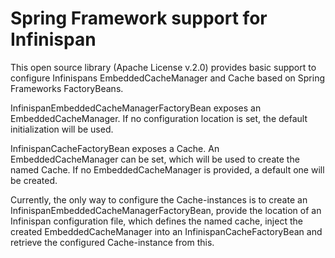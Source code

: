 Spring Framework support for Infinispan
=======================================

This open source library (Apache License v.2.0) provides basic support to configure
Infinispans EmbeddedCacheManager and Cache based on Spring Frameworks FactoryBeans.

InfinispanEmbeddedCacheManagerFactoryBean exposes an EmbeddedCacheManager.
If no configuration location is set, the default initialization will be used.

InfinispanCacheFactoryBean exposes a Cache. An EmbeddedCacheManager can be set, which will be used to create the named Cache.
If no EmbeddedCacheManager is provided, a default one will be created.

Currently, the only way to configure the Cache-instances is to create an InfinispanEmbeddedCacheManagerFactoryBean,
provide the location of an Infinispan configuration file, which defines the named cache, inject the created EmbeddedCacheManager
into an InfinispanCacheFactoryBean and retrieve the configured Cache-instance from this.
